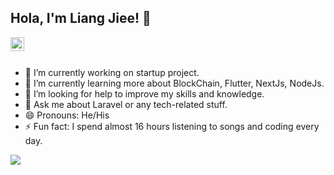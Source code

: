 ## Hola, I'm Liang Jiee! 👋
<!--
<p align="left"> <img src="https://komarev.com/ghpvc/?username=dreamxyz95&label=Views&color=blue&style=plastic" alt="iamdreamxyz" /> </p>
-->
<a href="https://www.linkedin.com/in/liangjiee/">
  <img align="left" alt="Dreamxyz's LinkedIn" width="22px" src="https://cdn.jsdelivr.net/npm/simple-icons@v3/icons/linkedin.svg" />
</a>

<br/>
<br/>

- 🔭 I’m currently working on startup project.
- 🌱 I’m currently learning more about BlockChain, Flutter, NextJs, NodeJs.
- 🤔 I’m looking for help to improve my skills and knowledge.
- 💬 Ask me about Laravel or any tech-related stuff.
- 😄 Pronouns: He/His
- ⚡ Fun fact: I spend almost 16 hours listening to songs and coding every day.


<a href="https://github.com/dreamxyz95">
  <img align="center" src="https://github-readme-stats.vercel.app/api/top-langs/?username=dreamxyz95&theme=light&hide_langs_below=1" />
</a>
